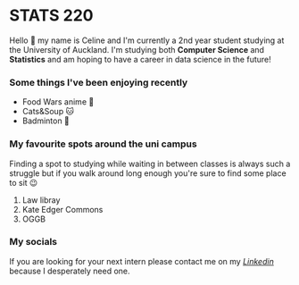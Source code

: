 # STATS 220
Hello 👋 my name is Celine and I'm currently a 2nd year student studying at the University of Auckland. I'm studying both **Computer Science** and **Statistics** and am hoping to have a career in data science in the future!


### Some things I've been enjoying recently
* Food Wars anime 🍜
* Cats&Soup 🐱
* Badminton 🏸

### My favourite spots around the uni campus 
Finding a spot to studying while waiting in between classes is always such a struggle but if you walk around long enough you're sure to find some place to sit 😉
1. Law libray
2. Kate Edger Commons
3. OGGB

### My socials 
If you are looking for your next intern please contact me on my [*Linkedin*](www.linkedin.com/in/celine-ng-194698227) because I desperately need one. 
